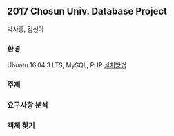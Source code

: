 ## 2017 Chosun Univ. Database Project
박사홍, 김신아
### 환경
Ubuntu 16.04.3 LTS, MySQL, PHP
[설치방법]()

### 주제

### 요구사항 분석

### 객체 찾기

